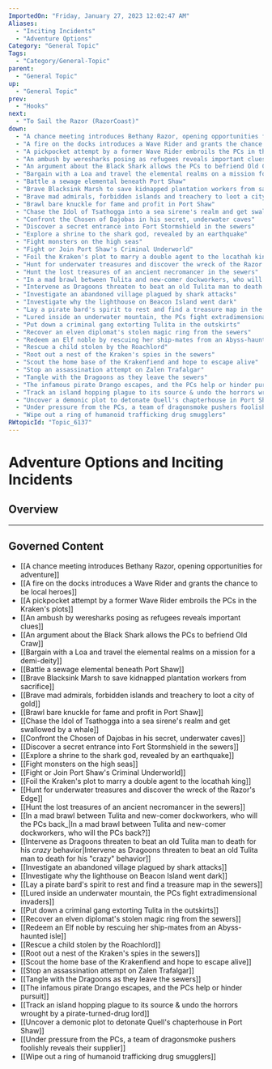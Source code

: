 ```yaml
---
ImportedOn: "Friday, January 27, 2023 12:02:47 AM"
Aliases:
  - "Inciting Incidents"
  - "Adventure Options"
Category: "General Topic"
Tags:
  - "Category/General-Topic"
parent:
  - "General Topic"
up:
  - "General Topic"
prev:
  - "Hooks"
next:
  - "To Sail the Razor (RazorCoast)"
down:
  - "A chance meeting introduces Bethany Razor, opening opportunities for adventure"
  - "A fire on the docks introduces a Wave Rider and grants the chance to be local heroes"
  - "A pickpocket attempt by a former Wave Rider embroils the PCs in the Kraken's plots"
  - "An ambush by weresharks posing as refugees reveals important clues"
  - "An argument about the Black Shark allows the PCs to befriend Old Craw"
  - "Bargain with a Loa and travel the elemental realms on a mission for a demi-deity"
  - "Battle a sewage elemental beneath Port Shaw"
  - "Brave Blacksink Marsh to save kidnapped plantation workers from sacrifice"
  - "Brave mad admirals, forbidden islands and treachery to loot a city of gold"
  - "Brawl bare knuckle for fame and profit in Port Shaw"
  - "Chase the Idol of Tsathogga into a sea sirene's realm and get swallowed by a whale"
  - "Confront the Chosen of Dajobas in his secret, underwater caves"
  - "Discover a secret entrance into Fort Stormshield in the sewers"
  - "Explore a shrine to the shark god, revealed by an earthquake"
  - "Fight monsters on the high seas"
  - "Fight or Join Port Shaw's Criminal Underworld"
  - "Foil the Kraken's plot to marry a double agent to the locathah king"
  - "Hunt for underwater treasures and discover the wreck of the Razor's Edge"
  - "Hunt the lost treasures of an ancient necromancer in the sewers"
  - "In a mad brawl between Tulita and new-comer dockworkers, who will the PCs back_"
  - "Intervene as Dragoons threaten to beat an old Tulita man to death for his _crazy_ behavior"
  - "Investigate an abandoned village plagued by shark attacks"
  - "Investigate why the lighthouse on Beacon Island went dark"
  - "Lay a pirate bard's spirit to rest and find a treasure map in the sewers"
  - "Lured inside an underwater mountain, the PCs fight extradimensional invaders"
  - "Put down a criminal gang extorting Tulita in the outskirts"
  - "Recover an elven diplomat's stolen magic ring from the sewers"
  - "Redeem an Elf noble by rescuing her ship-mates from an Abyss-haunted isle"
  - "Rescue a child stolen by the Roachlord"
  - "Root out a nest of the Kraken's spies in the sewers"
  - "Scout the home base of the Krakenfiend and hope to escape alive"
  - "Stop an assassination attempt on Zalen Trafalgar"
  - "Tangle with the Dragoons as they leave the sewers"
  - "The infamous pirate Drango escapes, and the PCs help or hinder pursuit"
  - "Track an island hopping plague to its source & undo the horrors wrought by a pirate-turned-drug lord"
  - "Uncover a demonic plot to detonate Quell's chapterhouse in Port Shaw"
  - "Under pressure from the PCs, a team of dragonsmoke pushers foolishly reveals their supplier"
  - "Wipe out a ring of humanoid trafficking drug smugglers"
RWtopicId: "Topic_6137"
---
```

# Adventure Options and Inciting Incidents
## Overview
---
## Governed Content
- [[A chance meeting introduces Bethany Razor, opening opportunities for adventure]]
- [[A fire on the docks introduces a Wave Rider and grants the chance to be local heroes]]
- [[A pickpocket attempt by a former Wave Rider embroils the PCs in the Kraken's plots]]
- [[An ambush by weresharks posing as refugees reveals important clues]]
- [[An argument about the Black Shark allows the PCs to befriend Old Craw]]
- [[Bargain with a Loa and travel the elemental realms on a mission for a demi-deity]]
- [[Battle a sewage elemental beneath Port Shaw]]
- [[Brave Blacksink Marsh to save kidnapped plantation workers from sacrifice]]
- [[Brave mad admirals, forbidden islands and treachery to loot a city of gold]]
- [[Brawl bare knuckle for fame and profit in Port Shaw]]
- [[Chase the Idol of Tsathogga into a sea sirene's realm and get swallowed by a whale]]
- [[Confront the Chosen of Dajobas in his secret, underwater caves]]
- [[Discover a secret entrance into Fort Stormshield in the sewers]]
- [[Explore a shrine to the shark god, revealed by an earthquake]]
- [[Fight monsters on the high seas]]
- [[Fight or Join Port Shaw's Criminal Underworld]]
- [[Foil the Kraken's plot to marry a double agent to the locathah king]]
- [[Hunt for underwater treasures and discover the wreck of the Razor's Edge]]
- [[Hunt the lost treasures of an ancient necromancer in the sewers]]
- [[In a mad brawl between Tulita and new-comer dockworkers, who will the PCs back_|In a mad brawl between Tulita and new-comer dockworkers, who will the PCs back?]]
- [[Intervene as Dragoons threaten to beat an old Tulita man to death for his _crazy_ behavior|Intervene as Dragoons threaten to beat an old Tulita man to death for his "crazy" behavior]]
- [[Investigate an abandoned village plagued by shark attacks]]
- [[Investigate why the lighthouse on Beacon Island went dark]]
- [[Lay a pirate bard's spirit to rest and find a treasure map in the sewers]]
- [[Lured inside an underwater mountain, the PCs fight extradimensional invaders]]
- [[Put down a criminal gang extorting Tulita in the outskirts]]
- [[Recover an elven diplomat's stolen magic ring from the sewers]]
- [[Redeem an Elf noble by rescuing her ship-mates from an Abyss-haunted isle]]
- [[Rescue a child stolen by the Roachlord]]
- [[Root out a nest of the Kraken's spies in the sewers]]
- [[Scout the home base of the Krakenfiend and hope to escape alive]]
- [[Stop an assassination attempt on Zalen Trafalgar]]
- [[Tangle with the Dragoons as they leave the sewers]]
- [[The infamous pirate Drango escapes, and the PCs help or hinder pursuit]]
- [[Track an island hopping plague to its source & undo the horrors wrought by a pirate-turned-drug lord]]
- [[Uncover a demonic plot to detonate Quell's chapterhouse in Port Shaw]]
- [[Under pressure from the PCs, a team of dragonsmoke pushers foolishly reveals their supplier]]
- [[Wipe out a ring of humanoid trafficking drug smugglers]]

